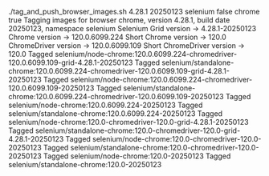 ./tag_and_push_browser_images.sh 4.28.1 20250123 selenium false chrome true
Tagging images for browser chrome, version 4.28.1, build date 20250123, namespace selenium
Selenium Grid version -> 4.28.1-20250123
Chrome version -> 120.0.6099.224
Short Chrome version -> 120.0
ChromeDriver version -> 120.0.6099.109
Short ChromeDriver version -> 120.0
Tagged selenium/node-chrome:120.0.6099.224-chromedriver-120.0.6099.109-grid-4.28.1-20250123
Tagged selenium/standalone-chrome:120.0.6099.224-chromedriver-120.0.6099.109-grid-4.28.1-20250123
Tagged selenium/node-chrome:120.0.6099.224-chromedriver-120.0.6099.109-20250123
Tagged selenium/standalone-chrome:120.0.6099.224-chromedriver-120.0.6099.109-20250123
Tagged selenium/node-chrome:120.0.6099.224-20250123
Tagged selenium/standalone-chrome:120.0.6099.224-20250123
Tagged selenium/node-chrome:120.0-chromedriver-120.0-grid-4.28.1-20250123
Tagged selenium/standalone-chrome:120.0-chromedriver-120.0-grid-4.28.1-20250123
Tagged selenium/node-chrome:120.0-chromedriver-120.0-20250123
Tagged selenium/standalone-chrome:120.0-chromedriver-120.0-20250123
Tagged selenium/node-chrome:120.0-20250123
Tagged selenium/standalone-chrome:120.0-20250123
